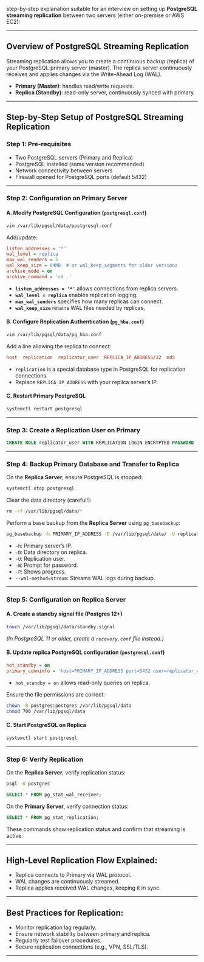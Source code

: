 step-by-step explanation suitable for an interview on setting up **PostgreSQL streaming replication** between two servers (either on-premise or AWS EC2):

---

## **Overview of PostgreSQL Streaming Replication**

Streaming replication allows you to create a continuous backup (replica) of your PostgreSQL primary server (master). The replica server continuously receives and applies changes via the Write-Ahead Log (WAL).

- **Primary (Master)**: handles read/write requests.
- **Replica (Standby)**: read-only server, continuously synced with primary.

---

## **Step-by-Step Setup of PostgreSQL Streaming Replication**

### **Step 1: Pre-requisites**

- Two PostgreSQL servers (Primary and Replica)
- PostgreSQL installed (same version recommended)
- Network connectivity between servers
- Firewall opened for PostgreSQL ports (default 5432)

---

### **Step 2: Configuration on Primary Server**

#### **A. Modify PostgreSQL Configuration (`postgresql.conf`)**
```bash
vim /var/lib/pgsql/data/postgresql.conf
```

Add/update:
```ini
listen_addresses = '*'
wal_level = replica
max_wal_senders = 5
wal_keep_size = 64MB  # or wal_keep_segments for older versions
archive_mode = on
archive_command = 'cd .'
```

- **`listen_addresses = '*'`** allows connections from replica servers.
- **`wal_level = replica`** enables replication logging.
- **`max_wal_senders`** specifies how many replicas can connect.
- **`wal_keep_size`** retains WAL files needed by replicas.

#### **B. Configure Replication Authentication (`pg_hba.conf`)**
```bash
vim /var/lib/pgsql/data/pg_hba.conf
```

Add a line allowing the replica to connect:
```ini
host  replication  replicator_user  REPLICA_IP_ADDRESS/32  md5
```

- `replication` is a special database type in PostgreSQL for replication connections.
- Replace `REPLICA_IP_ADDRESS` with your replica server’s IP.

#### **C. Restart Primary PostgreSQL**
```bash
systemctl restart postgresql
```

---

### **Step 3: Create a Replication User on Primary**
```sql
CREATE ROLE replicator_user WITH REPLICATION LOGIN ENCRYPTED PASSWORD 'securepassword';
```

---

### **Step 4: Backup Primary Database and Transfer to Replica**

On the **Replica Server**, ensure PostgreSQL is stopped:
```bash
systemctl stop postgresql
```

Clear the data directory (careful!):
```bash
rm -rf /var/lib/pgsql/data/*
```

Perform a base backup from the **Replica Server** using `pg_basebackup`:
```bash
pg_basebackup -h PRIMARY_IP_ADDRESS -D /var/lib/pgsql/data/ -U replicator_user -W -P --wal-method=stream
```

- `-h`: Primary server’s IP.
- `-D`: Data directory on replica.
- `-U`: Replication user.
- `-W`: Prompt for password.
- `-P`: Shows progress.
- `--wal-method=stream`: Streams WAL logs during backup.

---

### **Step 5: Configuration on Replica Server**

#### **A. Create a standby signal file (Postgres 12+)**
```bash
touch /var/lib/pgsql/data/standby.signal
```

*(In PostgreSQL 11 or older, create a `recovery.conf` file instead.)*

#### **B. Update replica PostgreSQL configuration (`postgresql.conf`)**
```ini
hot_standby = on
primary_conninfo = 'host=PRIMARY_IP_ADDRESS port=5432 user=replicator_user password=securepassword'
```

- `hot_standby = on` allows read-only queries on replica.

Ensure the file permissions are correct:
```bash
chown -R postgres:postgres /var/lib/pgsql/data
chmod 700 /var/lib/pgsql/data
```

#### **C. Start PostgreSQL on Replica**
```bash
systemctl start postgresql
```

---

### **Step 6: Verify Replication**

On the **Replica Server**, verify replication status:
```bash
psql -U postgres
```
```sql
SELECT * FROM pg_stat_wal_receiver;
```

On the **Primary Server**, verify connection status:
```sql
SELECT * FROM pg_stat_replication;
```

These commands show replication status and confirm that streaming is active.

---

## **High-Level Replication Flow Explained:**

- Replica connects to Primary via WAL protocol.
- WAL changes are continuously streamed.
- Replica applies received WAL changes, keeping it in sync.

---

## **Best Practices for Replication:**
- Monitor replication lag regularly.
- Ensure network stability between primary and replica.
- Regularly test failover procedures.
- Secure replication connections (e.g., VPN, SSL/TLS).

---



